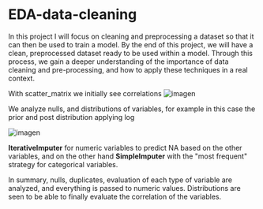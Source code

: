 # EDA-data-cleaning
In this project I will focus on cleaning and preprocessing a dataset so that it can then be used to train a model.
By the end of this project, we will have a clean, preprocessed dataset ready to be used within a model. Through this process, we gain a deeper understanding of the importance of data cleaning and pre-processing, and how to apply these techniques in a real context.

With scatter_matrix we initially see correlations
![imagen](https://user-images.githubusercontent.com/114614816/215427941-5542caf6-f0b1-4fa0-97d3-ae22a51605fc.png)

We analyze nulls, and distributions of variables, for example in this case the prior and post distribution applying log

![imagen](https://user-images.githubusercontent.com/114614816/215428847-fd48c0f3-07b1-4b40-ad83-c742abadf46b.png)

**IterativeImputer** for numeric variables to predict NA based on the other variables, and on the other hand **SimpleImputer** with the "most frequent" strategy for categorical variables.

In summary, nulls, duplicates, evaluation of each type of variable are analyzed, and everything is passed to numeric values. Distributions are seen to be able to finally evaluate the correlation of the variables.
